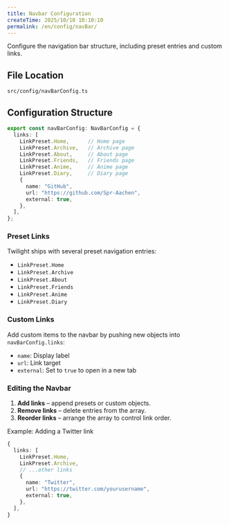 ```yaml
---
title: Navbar Configuration
createTime: 2025/10/10 10:10:10
permalink: /en/config/navBar/
---
```


Configure the navigation bar structure, including preset entries and custom links.

## File Location

```
src/config/navBarConfig.ts
```


## Configuration Structure

```typescript
export const navBarConfig: NavBarConfig = {
  links: [
    LinkPreset.Home,      // Home page
    LinkPreset.Archive,   // Archive page
    LinkPreset.About,     // About page
    LinkPreset.Friends,   // Friends page
    LinkPreset.Anime,     // Anime page
    LinkPreset.Diary,     // Diary page
    {
      name: "GitHub",
      url: "https://github.com/Spr-Aachen",
      external: true,
    },
  ],
};
```

### Preset Links

Twilight ships with several preset navigation entries:

- `LinkPreset.Home`
- `LinkPreset.Archive`
- `LinkPreset.About`
- `LinkPreset.Friends`
- `LinkPreset.Anime`
- `LinkPreset.Diary`

### Custom Links

Add custom items to the navbar by pushing new objects into `navBarConfig.links`:

- `name`: Display label
- `url`: Link target
- `external`: Set to `true` to open in a new tab

### Editing the Navbar

1. **Add links** – append presets or custom objects.
2. **Remove links** – delete entries from the array.
3. **Reorder links** – arrange the array to control link order.

Example: Adding a Twitter link

```typescript
{
  links: [
    LinkPreset.Home,
    LinkPreset.Archive,
    // ...other links
    {
      name: "Twitter",
      url: "https://twitter.com/yourusername",
      external: true,
    },
  ],
}
```
